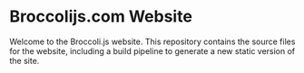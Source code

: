 # Broccolijs.com Website

Welcome to the Broccoli.js website. This repository contains the source files for the
website, including a build pipeline to generate a new static version of the site.
